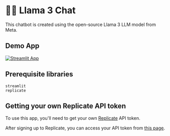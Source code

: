 # 🦙💬 Llama 3 Chat

This chatbot is created using the open-source Llama 3 LLM model from Meta.

## Demo App

[![Streamlit App](https://static.streamlit.io/badges/streamlit_badge_black_white.svg)](https://llama3.streamlitapp.com/)

## Prerequisite libraries

```
streamlit
replicate
```

## Getting your own Replicate API token

To use this app, you'll need to get your own [Replicate](https://replicate.com/) API token.

After signing up to Replicate, you can access your API token from [this page](https://replicate.com/account/api-tokens).
